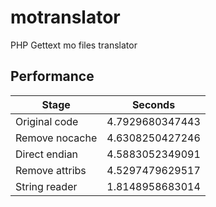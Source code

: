 # motranslator

PHP Gettext mo files translator

## Performance

| Stage          | Seconds         |
| -------------- | --------------- |
| Original code  | 4.7929680347443 |
| Remove nocache | 4.6308250427246 |
| Direct endian  | 4.5883052349091 |
| Remove attribs | 4.5297479629517 |
| String reader  | 1.8148958683014 |
